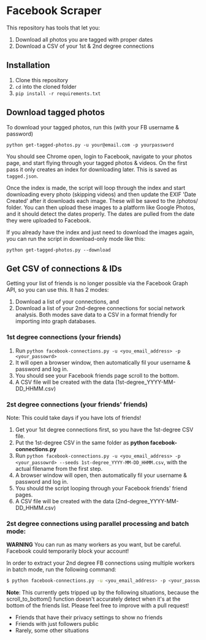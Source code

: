 # Facebook Scraper
This repository has tools that let you:
1. Download all photos you are tagged with proper dates
2. Download a CSV of your 1st & 2nd degree connections

## Installation
1. Clone this repository
2. `cd` into the cloned folder 
3. `pip install -r requirements.txt`

## Download tagged photos
To download your tagged photos, run this (with your FB username & password)

`python get-tagged-photos.py -u your@email.com -p yourpassword`

You should see Chrome open, login to Facebook, navigate to your photos page, and start flying through your tagged photos & videos. On the first pass it only creates an index for downloading later. This is saved as `tagged.json`.

Once the index is made, the script will loop through the index and start downloading every photo (skipping videos) and then update the EXIF 'Date Created' after it downloads each image. These will be saved to the /photos/ folder. You can then upload these images to a platform like Google Photos, and it should detect the dates properly. The dates are pulled from the date they were uploaded to Facebook.

If you already have the index and just need to download the images again, you can run the script in download-only mode like this:

`python get-tagged-photos.py --download`

## Get CSV of connections & IDs
Getting your list of friends is no longer possible via the Facebook Graph API, so you can use this. It has 2 modes:
1) Download a list of your connections, and 
2) Download a list of your 2nd-degree connections for social network analysis. Both modes save data to a CSV in a format friendly for importing into graph databases.

### 1st degree connections (your friends)
1. Run ```python facebook-connections.py -u <you_email_address> -p <your_passowrd>```
2. It will open a browser window, then automatically fil your username & password and log in.
3. You should see your Facebook friends page scroll to the bottom.
4. A CSV file will be created with the data (1st-degree_YYYY-MM-DD_HHMM.csv)

### 2st degree connections (your friends' friends)
Note: This could take days if you have lots of friends!

1. Get your 1st degree connections first, so you have the 1st-degree CSV file.
2. Put the 1st-degree CSV in the same folder as **python facebook-connections.py**
3. Run ```python facebook-connections.py -u <you_email_address> -p <your_passowrd> --seeds 1st-degree_YYYY-MM-DD_HHMM.csv```, with the actual filename from the first step.
4. A browser window will open, then automatically fil your username & password and log in.
5. You should the script looping through your Facebook friends' friend pages.
6. A CSV file will be created with the data (2nd-degree_YYYY-MM-DD_HHMM.csv)

### 2st degree connections using parallel processing and batch mode:
**WARNING** You can run as many workers as you want, but be careful. Facebook could temporarily block your account!

In order to extract your 2nd degree FB connections using multiple workers in batch mode, run the following command:
```sh
$ python facebook-connections.py -u <you_email_address> -p <your_passowrd> --seeds <1st-degree-file.csv> --workers <no_workers>
```

**Note**: This currently gets tripped up by the following situations, because the scroll_to_bottom() function doesn't accurately detect when it's at the bottom of the friends list. Please feel free to improve with a pull request!
- Friends that have their privacy settings to show no friends
- Friends with just followers public
- Rarely, some other situations

